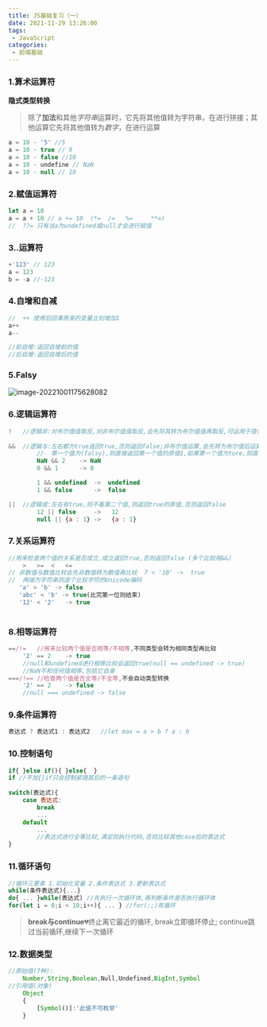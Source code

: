 ```yaml
---
title: JS基础复习（一）
date: 2021-11-29 13:26:00
tags:
 - JavaScript
categories: 
 - 前端基础
---
```


### 1.算术运算符

**隐式类型转换**

> 除了**加法**和其他*字符串*运算时，它先将其他值转为字符串，在进行拼接；其他运算它先将其他值转为*数字*，在进行运算

```js
a = 10 - '5' //5
a = 10 - true // 9
a = 10 - false //10
a = 10 - undefine // NaN
a = 10 - null // 10
```

### 2.赋值运算符

```js
let a = 10
a = a + 10 // a += 10  (*= 	/=   %=		**=)
//	??= 只有当a为undefined或null才会进行赋值
```

### 3..运算符

```js
+'123' // 123
a = 123
b = -a //-123
```

### 4.自增和自减

```js
//	++ 使用后回事原来的变量立刻增加1
a++
a--

//前自增:返回自增前的值
//后自增:返回自增后的值

```

### 5.Falsy

![image-20221001175628082](https://p9-juejin.byteimg.com/tos-cn-i-k3u1fbpfcp/a2811fb965414e31b79c1091c4f04917~tplv-k3u1fbpfcp-watermark.image?)

### 6.逻辑运算符

```js
!   //逻辑非:对布尔值值取反,对非布尔值值取反,会先将其转为布尔值值再取反,可运用于隐式转布尔值   !!123 -> true
    
&&  //逻辑与:左右都为true返回true,否则返回false;非布尔值运算,会先转为布尔值后运算,但是最终返回原值
    	//-	第一个值为(falsy),则直接返回第一个值的原值1,如果第一个值为ture,则直接返回第二个值
    	NaN && 2	-> NaN
		0 && 1 		-> 0

        1 && undefined	->	undefined
        1 && false 		->	false

||  //逻辑或:左右有true,则不看第二个值,则返回true的原值,否则返回false 	
      	12 || false		->	 12	
		null || {a : 1}	->	 {a : 1}
```

### 7.关系运算符

```js
//用来检查两个值的关系是否成立,成立返回true,否则返回false (多个比较用&&)
	>	>=	<	<=
// 非数值与数值比较会先非数值转为数值再比较  7 < '10' ->  true
//	两端为字符串则逐个比较字符的Unicode编码	 
   'a' > 'b' -> false		
   'abc' < 'b' -> true(比完第一位则结束)
   '12' < '2'	-> true
	
```

### 8.相等运算符

```js
==/!=	//用来比较两个值是否相等/不相等,不同类型会转为相同类型再比较	
    '2' == 2	-> true
	//null和undefined进行相等比较会返回true(null == undefined -> true)
	//NaN不和任何值相等,包括它自身
===/!== //检查两个值是否全等/不全等,不会自动类型转换
    '2' == 2	-> false
	//null === undefined -> false

```

### 9.条件运算符

```js
表达式 ? 表达式1 : 表达式2	//let max = a > b ? a : b
```

### 10.控制语句

```js
if{	}else if(){	}else{	}
if //不加{}if只会控制紧随其后的一条语句
 
switch(表达式){
    case 表达式:
        break
        ...
    default
        ...
        //表达式进行全等比较,满足则执行代码,否则比较其他case后的表达式
}       
```

### 11.循环语句

```js
//循环三要素 1.初始化变量	2.条件表达式	3.更新表达式
while(条件表达式){...}
do{	...	}while(表达式)	//先执行一次循环体,再判断条件是否执行循环体
for(let i = 0;i < 10;i++){ ... } //for(;;)死循环
```

> **break与continue**:broken_heart:终止离它最近的循环, break立即循环停止; continue跳过当前循环,继续下一次循环

### 12.数据类型

```js
//原始值(7种):
	Number,String,Boolean,Null,Undefined,BigInt,Symbol
//引用值(对象)
	Object
    {
        [Symbol()]:'此值不可枚举'
    }
```

